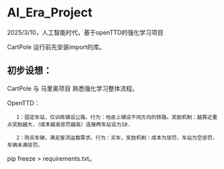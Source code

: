 # AI_Era_Project

2025/3/10，人工智能时代，基于openTTD的强化学习项目

CartPole 运行前先安装import的库。

## 初步设想：

CartPole 与 马里奥项目 熟悉强化学习整体流程。

OpenTTD：

       1：固定车站，仅训练铺设公路。行为：地皮上铺设不同方向的铁路。奖励机制：越靠近重点奖励越大，（成本越高惩罚越高）连接两车站设为10.
 
       2：购买车辆，满足客流运载需求。行为：买车，奖励机制：成本为惩罚，车站为空惩罚，车辆未满惩罚。

pip freeze > requirements.txt。